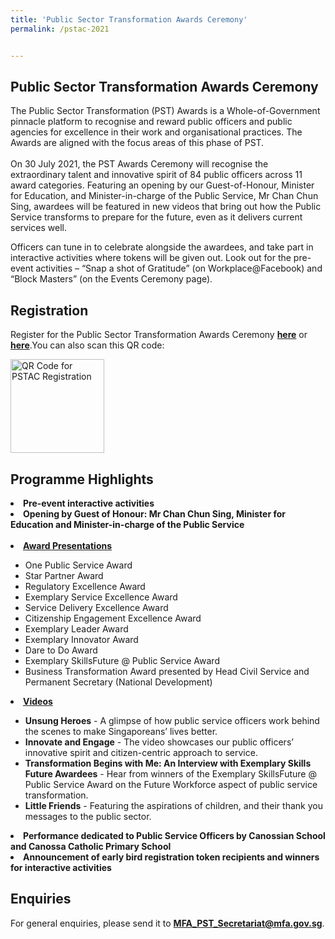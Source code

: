 ```yaml
---
title: 'Public Sector Transformation Awards Ceremony'
permalink: /pstac-2021


---
```

## Public Sector Transformation Awards Ceremony

The Public Sector Transformation (PST) Awards is a Whole-of-Government pinnacle platform to recognise and reward public officers and public agencies for excellence in their work and organisational practices. The Awards are aligned with the focus areas of this phase of PST. <br>
<br>
On 30 July 2021, the PST Awards Ceremony will recognise the extraordinary talent and innovative spirit of 84 public officers across 11 award categories. Featuring an opening by our Guest-of-Honour, Minister for Education, and Minister-in-charge of the Public Service, Mr Chan Chun Sing, awardees will be featured in new videos that bring out how the Public Service transforms to prepare for the future, even as it delivers current services well.<br>

Officers can tune in to celebrate alongside the awardees, and take part in interactive activities where tokens will be given out. Look out for the pre-event activities – “Snap a shot of Gratitude” (on Workplace@Facebook) and “Block Masters” (on the Events Ceremony page). <br>

## Registration

Register for the Public Sector Transformation Awards Ceremony <b><a href="https://www.form.gov.sg/60c30fe9204151001268d502">here</a></b> or <b><a href="https://go.gov.sg/pstac2021">here</a></b>.You can also scan this QR code:

<img width="150" alt="QR Code for PSTAC Registration" src="https://user-images.githubusercontent.com/67364523/125879379-bb7dc078-209f-4caf-b89a-29e0372fe77c.png">

## Programme Highlights

 <li><b> Pre-event interactive activities </b></li>

 <li><b> Opening by Guest of Honour: Mr Chan Chun Sing, Minister for Education and Minister-in-charge of the Public Service </b></li>
<br>
<li><u><b>Award Presentations</b></u><br></li>
<ul> 
 <li>One Public Service Award</li>
 <li>Star Partner Award</li>
 <li>Regulatory Excellence Award</li>
 <li>Exemplary Service Excellence Award</li>
 <li>Service Delivery Excellence Award</li>
 <li>Citizenship Engagement Excellence Award</li>
 <li>Exemplary Leader Award</li>
 <li>Exemplary Innovator Award</li>
 <li>Dare to Do Award</li>
 <li>Exemplary SkillsFuture @ Public Service Award</li>
 <li>Business Transformation Award presented by Head Civil Service and Permanent Secretary (National Development)</li>
</ul>


<li><u><b>Videos</b></u><br></li>
<ul>
 <li><b>Unsung Heroes</b> - A glimpse of how public service officers work behind the scenes to make Singaporeans’ lives better.</li> 
<li><b>Innovate and Engage</b> - The video showcases our public officers’ innovative spirit and citizen-centric approach to service.</li>
 <li><b>Transformation Begins with Me: An Interview with Exemplary Skills Future Awardees</b> - Hear from winners of the Exemplary SkillsFuture @ Public Service Award on the Future Workforce aspect of public service transformation. </li>
 <li><b>Little Friends</b> - Featuring the aspirations of children, and their thank you messages to the public sector.</li>
</ul>
 <li><b> Performance dedicated to Public Service Officers by Canossian School and Canossa Catholic Primary School </b></li>
 <li><b> Announcement of early bird registration token recipients and winners for interactive activities </b></li>


## Enquiries
 For general enquiries, please send it to <b>MFA_PST_Secretariat@mfa.gov.sg</b>.


